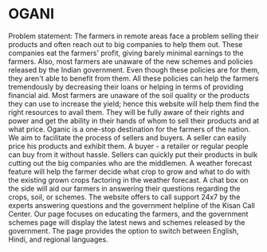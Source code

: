 # OGANI

Problem statement: The farmers in remote areas face a problem selling their products and often reach out to big companies to help them out. These companies eat the farmers' profit, giving barely minimal earnings to the farmers. Also, most farmers are unaware of the new schemes and policies released by the Indian government. Even though these policies are for them, they aren't able to benefit from them. All these policies can help the farmers tremendously by decreasing their loans or helping in terms of providing financial aid. Most farmers are unaware of the soil quality or the products they can use to increase the yield; hence this website will help them find the right resources to avail them. They will be fully aware of their rights and power and get the ability in their hands of whom to sell their products and at what price. Oganic is a one-stop destination for the farmers of the nation. We aim to facilitate the process of sellers and buyers. A seller can easily price his products and exhibit them. A buyer - a retailer or regular people can buy from it without hassle. Sellers can quickly put their products in bulk cutting out the big companies who are the middlemen. A weather forecast feature will help the farmer decide what crop to grow and what to do with the existing grown crops factoring in the weather forecast. A chat box on the side will aid our farmers in answering their questions regarding the crops, soil, or schemes. The website offers to call support 24x7 by the experts answering questions and the government helpline of the Kisan Call Center. Our page focuses on educating the farmers, and the government schemes page will display the latest news and schemes released by the government. The page provides the option to switch between English, Hindi, and regional languages.
